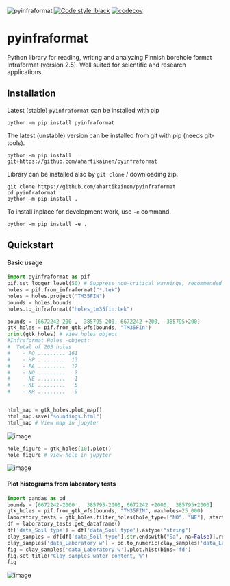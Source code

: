 ![pyinfraformat](https://github.com/ahartikainen/pyinfraformat/workflows/pyinfraformat/badge.svg?branch=master) [![Code style: black](https://img.shields.io/badge/code%20style-black-000000.svg)](https://github.com/ambv/black) [![codecov](https://codecov.io/gh/ahartikainen/pyinfraformat/branch/master/graph/badge.svg)](https://codecov.io/gh/ahartikainen/pyinfraformat)


# pyinfraformat
Python library for reading, writing and analyzing Finnish borehole format Infraformat (version 2.5). 
Well suited for scientific and research applications.

## Installation

Latest (stable) `pyinfraformat` can be installed with pip

    python -m pip install pyinfraformat

The latest (unstable) version can be installed from git with pip (needs git-tools).

    python -m pip install git+https://github.com/ahartikainen/pyinfraformat

Library can be installed also by `git clone` / downloading zip.

    git clone https://github.com/ahartikainen/pyinfraformat
    cd pyinfraformat
    python -m pip install .

To install inplace for development work, use `-e` command.

    python -m pip install -e .

## Quickstart
#### Basic usage
```python
import pyinfraformat as pif
pif.set_logger_level(50) # Suppress non-critical warnings, recommended for large files
holes = pif.from_infraformat("*.tek")
holes = holes.project("TM35FIN")
bounds = holes.bounds
holes.to_infraformat("holes_tm35fin.tek")

bounds = [6672242-200 ,  385795-200, 6672242 +200,  385795+200]
gtk_holes = pif.from_gtk_wfs(bounds, "TM35Fin")
print(gtk_holes) # View holes object
#Infraformat Holes -object:
#  Total of 203 holes
#    - PO ......... 161
#    - HP .........  13
#    - PA .........  12
#    - NO .........   2
#    - NE .........   1
#    - KE .........   5
#    - KR .........   9


html_map = gtk_holes.plot_map()
html_map.save("soundings.html")
html_map # View map in jupyter
```
![image](https://github.com/user-attachments/assets/a463e181-4ab4-479d-94f6-edcb19c0f598)

```python
hole_figure = gtk_holes[10].plot()
hole_figure # View hole in jupyter
```

![image](https://github.com/user-attachments/assets/33b9c797-b084-44b2-88c8-dadd15fc540f)

#### Plot histograms from laboratory tests
```python
import pandas as pd
bounds = [6672242-2000 ,  385795-2000, 6672242 +2000,  385795+2000]
gtk_holes = pif.from_gtk_wfs(bounds, "TM35FIN", maxholes=25_000)
laboratory_tests = gtk_holes.filter_holes(hole_type=["NO", "NE"], start="1990-01-01")
df = laboratory_tests.get_dataframe()
df['data_Soil type'] = df['data_Soil type'].astype("string")
clay_samples = df[df['data_Soil type'].str.endswith("Sa", na=False)].reset_index()
clay_samples['data_Laboratory w'] = pd.to_numeric(clay_samples['data_Laboratory w'])
fig = clay_samples['data_Laboratory w'].plot.hist(bins='fd')
fig.set_title("Clay samples water content, %")
fig
```
![image](https://github.com/user-attachments/assets/e3e6030b-ccfc-4c59-9929-40a7f9900fa4)
